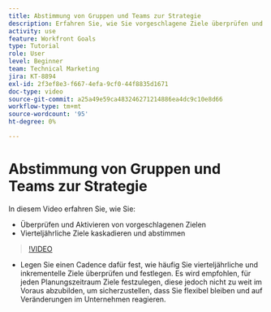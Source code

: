 ```yaml
---
title: Abstimmung von Gruppen und Teams zur Strategie
description: Erfahren Sie, wie Sie vorgeschlagene Ziele überprüfen und aktivieren sowie vierteljährliche Ziele kaskadieren und abstimmen können. Verwenden Sie dazu [!DNL Goals].
activity: use
feature: Workfront Goals
type: Tutorial
role: User
level: Beginner
team: Technical Marketing
jira: KT-8894
exl-id: 2f3ef8e3-f667-4efa-9cf0-44f8835d1671
doc-type: video
source-git-commit: a25a49e59ca483246271214886ea4dc9c10e8d66
workflow-type: tm+mt
source-wordcount: '95'
ht-degree: 0%

---
```


# Abstimmung von Gruppen und Teams zur Strategie

In diesem Video erfahren Sie, wie Sie:

* Überprüfen und Aktivieren von vorgeschlagenen Zielen
* Vierteljährliche Ziele kaskadieren und abstimmen

>[!VIDEO](https://video.tv.adobe.com/v/335188/?quality=12&learn=on)

<!--
Pro-tips graphic
-->

* Legen Sie einen Cadence dafür fest, wie häufig Sie vierteljährliche und inkrementelle Ziele überprüfen und festlegen. Es wird empfohlen, für jeden Planungszeitraum Ziele festzulegen, diese jedoch nicht zu weit im Voraus abzubilden, um sicherzustellen, dass Sie flexibel bleiben und auf Veränderungen im Unternehmen reagieren.
